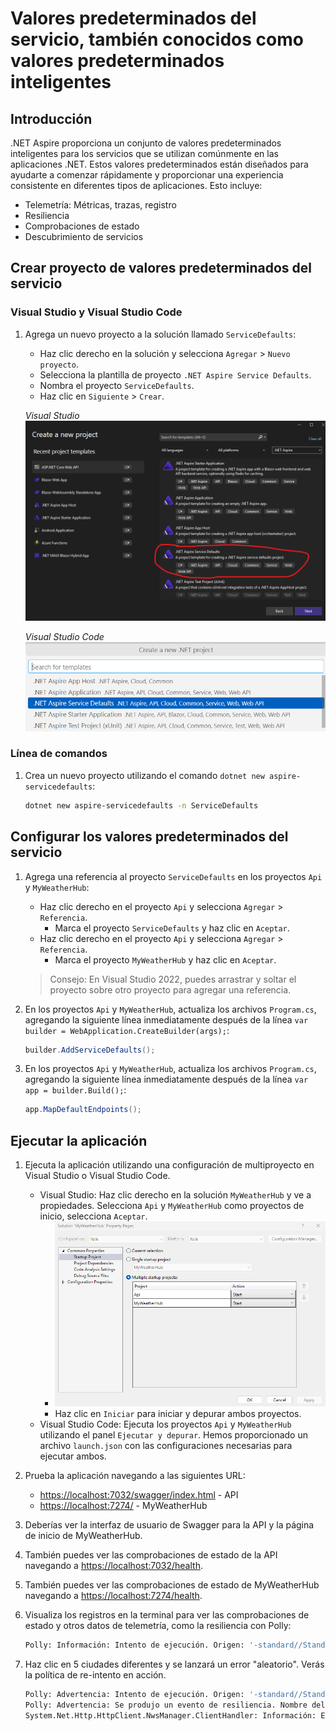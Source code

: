 # Valores predeterminados del servicio, también conocidos como valores predeterminados inteligentes

## Introducción

.NET Aspire proporciona un conjunto de valores predeterminados inteligentes para los servicios que se utilizan comúnmente en las aplicaciones .NET. Estos valores predeterminados están diseñados para ayudarte a comenzar rápidamente y proporcionar una experiencia consistente en diferentes tipos de aplicaciones. Esto incluye:

- Telemetría: Métricas, trazas, registro
- Resiliencia
- Comprobaciones de estado
- Descubrimiento de servicios

## Crear proyecto de valores predeterminados del servicio

### Visual Studio y Visual Studio Code

1. Agrega un nuevo proyecto a la solución llamado `ServiceDefaults`:

	- Haz clic derecho en la solución y selecciona `Agregar` > `Nuevo proyecto`.
	- Selecciona la plantilla de proyecto `.NET Aspire Service Defaults`.
	- Nombra el proyecto `ServiceDefaults`.
	- Haz clic en `Siguiente` > `Crear`.

	*Visual Studio*
	![Cuadro de diálogo de Visual Studio para agregar un proyecto de valores predeterminados del servicio](./../../media/vs-add-servicedefaults.png)

	*Visual Studio Code*
	![Cuadro de diálogo de Visual Studio Code para agregar un proyecto de valores predeterminados del servicio](./../../media/vsc-add-servicedefaults.png)


### Línea de comandos

1. Crea un nuevo proyecto utilizando el comando `dotnet new aspire-servicedefaults`:

	```bash
	dotnet new aspire-servicedefaults -n ServiceDefaults
	```

## Configurar los valores predeterminados del servicio

1. Agrega una referencia al proyecto `ServiceDefaults` en los proyectos `Api` y `MyWeatherHub`:

	- Haz clic derecho en el proyecto `Api` y selecciona `Agregar` > `Referencia`.
		- Marca el proyecto `ServiceDefaults` y haz clic en `Aceptar`.
	- Haz clic derecho en el proyecto `Api` y selecciona `Agregar` > `Referencia`.
		- Marca el proyecto `MyWeatherHub` y haz clic en `Aceptar`.

	> Consejo: En Visual Studio 2022, puedes arrastrar y soltar el proyecto sobre otro proyecto para agregar una referencia.

1. En los proyectos `Api` y `MyWeatherHub`, actualiza los archivos `Program.cs`, agregando la siguiente línea inmediatamente después de la línea `var builder = WebApplication.CreateBuilder(args);`:

	```csharp
	builder.AddServiceDefaults();
	```

1. En los proyectos `Api` y `MyWeatherHub`, actualiza los archivos `Program.cs`, agregando la siguiente línea inmediatamente después de la línea `var app = builder.Build();`:

	```csharp
	app.MapDefaultEndpoints();
	```

## Ejecutar la aplicación

1. Ejecuta la aplicación utilizando una configuración de multiproyecto en Visual Studio o Visual Studio Code.

	- Visual Studio: Haz clic derecho en la solución `MyWeatherHub` y ve a propiedades. Selecciona `Api` y `MyWeatherHub` como proyectos de inicio, selecciona `Aceptar`. 
		- ![Propiedades de la solución de Visual Studio](./../../media/vs-multiproject.png)
		- Haz clic en `Iniciar` para iniciar y depurar ambos proyectos.
	- Visual Studio Code: Ejecuta los proyectos `Api` y `MyWeatherHub` utilizando el panel `Ejecutar y depurar`. Hemos proporcionado un archivo `launch.json` con las configuraciones necesarias para ejecutar ambos.

1. Prueba la aplicación navegando a las siguientes URL:

	- [https://localhost:7032/swagger/index.html](https://localhost:7032/swagger/index.html) - API
	- [https://localhost:7274/](https://localhost:7274/) - MyWeatherHub

1. Deberías ver la interfaz de usuario de Swagger para la API y la página de inicio de MyWeatherHub.
1. También puedes ver las comprobaciones de estado de la API navegando a [https://localhost:7032/health](https://localhost:7032/health).
1. También puedes ver las comprobaciones de estado de MyWeatherHub navegando a [https://localhost:7274/health](https://localhost:7274/health).
1. Visualiza los registros en la terminal para ver las comprobaciones de estado y otros datos de telemetría, como la resiliencia con Polly:

	```bash
	Polly: Información: Intento de ejecución. Origen: '-standard//Standard-Retry', Clave de operación: '', Resultado: '200', Manejado: 'False', Intento: '0', Tiempo de ejecución: '13.0649'
	```

1. Haz clic en 5 ciudades diferentes y se lanzará un error "aleatorio". Verás la política de re-intento en acción.

	```bash
	Polly: Advertencia: Intento de ejecución. Origen: '-standard//Standard-Retry', Clave de operación: '', Resultado: '500', Manejado: 'True', Intento: '0', Tiempo de ejecución: '9732.8258'
	Polly: Advertencia: Se produjo un evento de resiliencia. Nombre del evento: 'OnRetry', Origen: '-standard//Standard-Retry', Clave de operación: '', Resultado: '500'
	System.Net.Http.HttpClient.NwsManager.ClientHandler: Información: Enviando solicitud HTTP GET http://localhost:5271/forecast/AKZ318
	```
